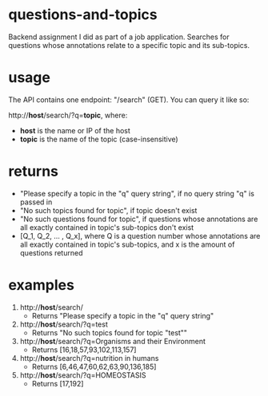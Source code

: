 # questions-and-topics
Backend assignment I did as part of a job application. Searches for questions whose annotations relate to a specific topic and its sub-topics.

# usage
The API contains one endpoint: "/search" (GET). You can query it like so:

http://**host**/search/?q=**topic**, where:
- **host** is the name or IP of the host
- **topic** is the name of the topic (case-insensitive)
    
# returns
- "Please specify a topic in the "q" query string", if no query string "q" is passed in
- "No such topics found for topic", if topic doesn't exist
- "No such questions found for topic", if questions whose annotations are all exactly contained in topic's sub-topics don't exist
- [Q_1, Q_2, ... , Q_x], where Q is a question number whose annotations are all exactly contained in topic's sub-topics, and x is the amount of questions returned

# examples
1. http://**host**/search/
    - Returns "Please specify a topic in the "q" query string"
2. http://**host**/search/?q=test
    - Returns "No such topics found for topic "test""
3. http://**host**/search/?q=Organisms and their Environment
    - Returns [16,18,57,93,102,113,157]
4. http://**host**/search/?q=nutrition in humans
    - Returns [6,46,47,60,62,63,90,136,185]
5. http://**host**/search/?q=HOMEOSTASIS
    - Returns [17,192]
